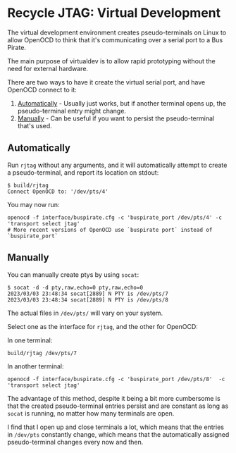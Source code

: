 # Recycle JTAG: Virtual Development

The virtual development environment creates pseudo-terminals on Linux to allow OpenOCD to think that it's communicating over a serial port to a Bus Pirate.

The main purpose of virtualdev is to allow rapid prototyping without the need for external hardware.

There are two ways to have it create the virtual serial port, and have OpenOCD connect to it:
1. [Automatically](#automatically) - Usually just works, but if another terminal opens up, the pseudo-terminal entry might change.
2. [Manually](#manually) - Can be useful if you want to persist the pseudo-terminal that's used.

## Automatically

Run `rjtag` without any arguments, and it will automatically attempt to create a pseudo-terminal, and report its location on stdout:

```
$ build/rjtag
Connect OpenOCD to: '/dev/pts/4'
```

You may now run:

```
openocd -f interface/buspirate.cfg -c 'buspirate_port /dev/pts/4' -c 'transport select jtag'
# More recent versions of OpenOCD use `buspirate port` instead of `buspirate_port`
```

## Manually

You can manually create ptys by using `socat`:

```
$ socat -d -d pty,raw,echo=0 pty,raw,echo=0
2023/03/03 23:48:34 socat[2889] N PTY is /dev/pts/7
2023/03/03 23:48:34 socat[2889] N PTY is /dev/pts/8
```

The actual files in `/dev/pts/` will vary on your system.

Select one as the interface for `rjtag`, and the other for OpenOCD:

In one terminal:
```
build/rjtag /dev/pts/7
```

In another terminal:
```
openocd -f interface/buspirate.cfg -c 'buspirate_port /dev/pts/8'  -c 'transport select jtag'
```

The advantage of this method, despite it being a bit more cumbersome is that the created pseudo-terminal entries persist and are constant as long as `socat` is running, no matter how many terminals are open.

I find that I open up and close terminals a lot, which means that the entries in `/dev/pts` constantly change, which means that the automatically assigned pseudo-terminal changes every now and then.